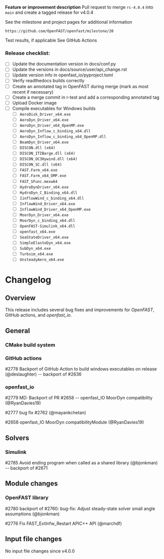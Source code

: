 **Feature or improvement description**
Pull request to merge `rc-4.0.4` into `main` and create a tagged release for v4.0.4

See the milestone and project pages for additional information

    https://github.com/OpenFAST/openfast/milestone/20

Test results, if applicable
See GitHub Actions

### Release checklist:
- [ ] Update the documentation version in docs/conf.py
- [ ] Update the versions in docs/source/user/api\_change.rst
- [ ] Update version info in openfast\_io/pyproject.toml
- [ ] Verify readthedocs builds correctly
- [ ] Create an annotated tag in OpenFAST during merge (mark as most recent if necessary)
- [ ] Create a merge commit in r-test and add a corresponding annotated tag
- [ ] Upload Docker image
- [ ] Compile executables for Windows builds
    - [ ] `AeroDisk_Driver_x64.exe`
    - [ ] `AeroDyn_Driver_x64.exe`
    - [ ] `AeroDyn_Driver_x64_OpenMP.exe`
    - [ ] `AeroDyn_Inflow_c_binding_x64.dll`
    - [ ] `AeroDyn_Inflow_c_binding_x64_OpenMP.dll`
    - [ ] `BeamDyn_Driver_x64.exe`
    - [ ] `DISCON.dll (x64)`
    - [ ] `DISCON_ITIBarge.dll (x64)`
    - [ ] `DISCON_OC3Hywind.dll (x64)`
    - [ ] `DISCON_SC.dll (x64)`
    - [ ] `FAST.Farm_x64.exe`
    - [ ] `FAST.Farm_x64_OMP.exe`
    - [ ] `FAST_SFunc.mexw64`
    - [ ] `HydroDynDriver_x64.exe`
    - [ ] `HydroDyn_C_Binding_x64.dll`
    - [ ] `IinflowWind_c_binding_x64.dll`
    - [ ] `InflowWind_Driver_x64.exe`
    - [ ] `InflowWind_Driver_x64_OpenMP.exe`
    - [ ] `MoorDyn_Driver_x64.exe`
    - [ ] `MoorDyn_c_binding_x64.dll`
    - [ ] `OpenFAST-Simulink_x64.dll`
    - [ ] `openfast_x64.exe`
    - [ ] `SeaStateDriver_x64.exe`
    - [ ] `SimpleElastoDyn_x64.exe`
    - [ ] `SubDyn_x64.exe`
    - [ ] `Turbsim_x64.exe`
    - [ ] `UnsteadyAero_x64.exe`

# Changelog

## Overview

This release includes several bug fixes and improvements for _OpenFAST_, GitHub actions, and _openfast\_io_.

## General

### CMake build system

### GitHub actions

#2778 Backport of GitHub Action to build windows executables on release (@deslaughter) -- backport of #2636


### openfast_io

#2779 MD: Backport of PR #2658 -- openfast\_IO MoorDyn compatibility (@RyanDavies19)

#2777 bug fix #2762 (@mayankchetan)

#2658 openfast\_IO MoorDyn compatibilityModule (@RyanDavies19)



## Solvers

### Simulink

#2785 Avoid ending program when called as a shared library (@bjonkman) -- backport of #2671



## Module changes

### OpenFAST library

#2780 backport of #2760: bug-fix: Adjust steady-state solver small angle assumptions (@bjonkman)

#2776 Fix FAST\_ExtInfw\_Restart APIC++ API (@marchdf)



## Input file changes

No input file changes since v4.0.0

